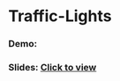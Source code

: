 # Traffic-Lights

### Demo:

### Slides: [Click to view](https://docs.google.com/presentation/d/1Iem-qqY41rZhcowkM3Br4yGowClD3kcesGkIrZXlKsI/edit?usp=sharing)
